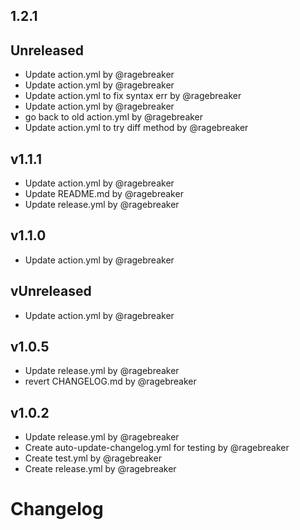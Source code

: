 ## 1.2.1




## Unreleased

- Update action.yml by @ragebreaker
- Update action.yml by @ragebreaker
- Update action.yml to fix syntax err by @ragebreaker
- Update action.yml by @ragebreaker
- go back to old action.yml by @ragebreaker
- Update action.yml to try diff method by @ragebreaker


## v1.1.1

- Update action.yml by @ragebreaker
- Update README.md by @ragebreaker
- Update release.yml by @ragebreaker


## v1.1.0

- Update action.yml by @ragebreaker


## vUnreleased

- Update action.yml by @ragebreaker


## v1.0.5

- Update release.yml by @ragebreaker
- revert  CHANGELOG.md by @ragebreaker


## v1.0.2

- Update release.yml by @ragebreaker
- Create auto-update-changelog.yml for testing by @ragebreaker
- Create test.yml by @ragebreaker
- Create release.yml by @ragebreaker

# Changelog

